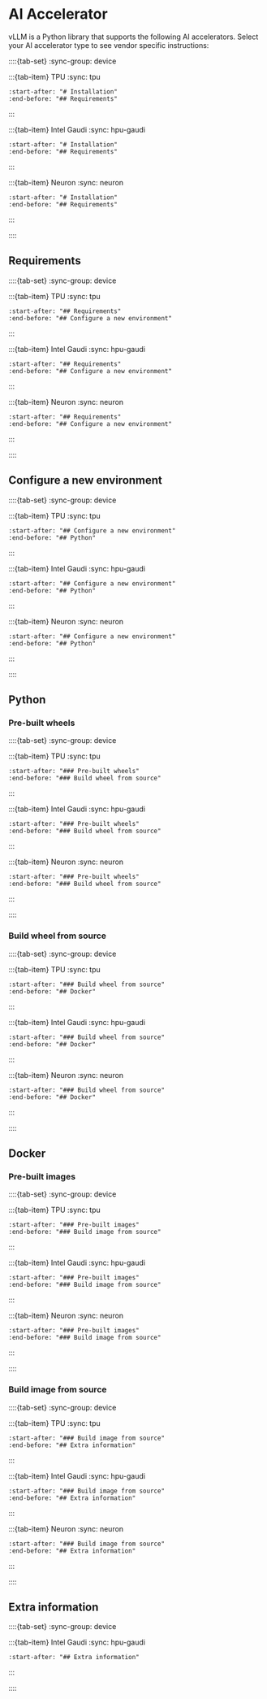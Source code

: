 # AI Accelerator

vLLM is a Python library that supports the following AI accelerators. Select your AI accelerator type to see vendor specific instructions:

::::{tab-set}
:sync-group: device

:::{tab-item} TPU
:sync: tpu

```{include} tpu.md
:start-after: "# Installation"
:end-before: "## Requirements"
```

:::

:::{tab-item} Intel Gaudi
:sync: hpu-gaudi

```{include} hpu-gaudi.md
:start-after: "# Installation"
:end-before: "## Requirements"
```

:::

:::{tab-item} Neuron
:sync: neuron

```{include} neuron.md
:start-after: "# Installation"
:end-before: "## Requirements"
```

:::

::::

## Requirements

::::{tab-set}
:sync-group: device

:::{tab-item} TPU
:sync: tpu

```{include} tpu.md
:start-after: "## Requirements"
:end-before: "## Configure a new environment"
```

:::

:::{tab-item} Intel Gaudi
:sync: hpu-gaudi

```{include} hpu-gaudi.md
:start-after: "## Requirements"
:end-before: "## Configure a new environment"
```

:::

:::{tab-item} Neuron
:sync: neuron

```{include} neuron.md
:start-after: "## Requirements"
:end-before: "## Configure a new environment"
```

:::

::::

## Configure a new environment

::::{tab-set}
:sync-group: device

:::{tab-item} TPU
:sync: tpu
```{include} tpu.md
:start-after: "## Configure a new environment"
:end-before: "## Python"
```
:::

:::{tab-item} Intel Gaudi
:sync: hpu-gaudi
```{include} hpu-gaudi.md
:start-after: "## Configure a new environment"
:end-before: "## Python"
```
:::

:::{tab-item} Neuron
:sync: neuron
```{include} neuron.md
:start-after: "## Configure a new environment"
:end-before: "## Python"
```
:::

::::

## Python

### Pre-built wheels

::::{tab-set}
:sync-group: device

:::{tab-item} TPU
:sync: tpu
```{include} tpu.md
:start-after: "### Pre-built wheels"
:end-before: "### Build wheel from source"
```
:::

:::{tab-item} Intel Gaudi
:sync: hpu-gaudi
```{include} hpu-gaudi.md
:start-after: "### Pre-built wheels"
:end-before: "### Build wheel from source"
```
:::

:::{tab-item} Neuron
:sync: neuron
```{include} neuron.md
:start-after: "### Pre-built wheels"
:end-before: "### Build wheel from source"
```
:::

::::

### Build wheel from source

::::{tab-set}
:sync-group: device

:::{tab-item} TPU
:sync: tpu
```{include} tpu.md
:start-after: "### Build wheel from source"
:end-before: "## Docker"
```
:::

:::{tab-item} Intel Gaudi
:sync: hpu-gaudi
```{include} hpu-gaudi.md
:start-after: "### Build wheel from source"
:end-before: "## Docker"
```
:::

:::{tab-item} Neuron
:sync: neuron
```{include} neuron.md
:start-after: "### Build wheel from source"
:end-before: "## Docker"
```
:::

::::

## Docker

### Pre-built images

::::{tab-set}
:sync-group: device

:::{tab-item} TPU
:sync: tpu
```{include} tpu.md
:start-after: "### Pre-built images"
:end-before: "### Build image from source"
```
:::

:::{tab-item} Intel Gaudi
:sync: hpu-gaudi
```{include} hpu-gaudi.md
:start-after: "### Pre-built images"
:end-before: "### Build image from source"
```
:::

:::{tab-item} Neuron
:sync: neuron
```{include} neuron.md
:start-after: "### Pre-built images"
:end-before: "### Build image from source"
```
:::

::::

### Build image from source

::::{tab-set}
:sync-group: device

:::{tab-item} TPU
:sync: tpu
```{include} tpu.md
:start-after: "### Build image from source"
:end-before: "## Extra information"
```
:::

:::{tab-item} Intel Gaudi
:sync: hpu-gaudi
```{include} hpu-gaudi.md
:start-after: "### Build image from source"
:end-before: "## Extra information"
```
:::

:::{tab-item} Neuron
:sync: neuron
```{include} neuron.md
:start-after: "### Build image from source"
:end-before: "## Extra information"
```
:::

::::

## Extra information

::::{tab-set}
:sync-group: device

:::{tab-item} Intel Gaudi
:sync: hpu-gaudi
```{include} hpu-gaudi.md
:start-after: "## Extra information"
```
:::

::::